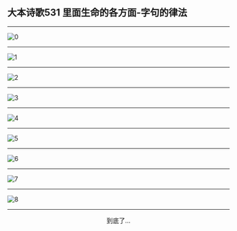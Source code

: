 
## 大本诗歌531 里面生命的各方面-字句的律法
        
<div id="aplayer0"></div>

---

<img alt="0" data-original="/data/d0531/0.png">

---

<img alt="1" data-original="/data/d0531/1.png">

---

<img alt="2" data-original="/data/d0531/2.png">

---

<img alt="3" data-original="/data/d0531/3.png">

---

<img alt="4" data-original="/data/d0531/4.png">

---

<img alt="5" data-original="/data/d0531/5.png">

---

<img alt="6" data-original="/data/d0531/6.png">

---

<img alt="7" data-original="/data/d0531/7.png">

---

<img alt="8" data-original="/data/d0531/8.png">

---

<p style="text-align: center">到底了...</p>

<script src="/js/dist-view.js"></script>

<script>
MAIN.id = 'd0531';
        
const ap0 = new APlayer({
    container: document.getElementById('aplayer0'),
    volume: 1,
    loop: 'none',
    preload: 'none',
    audio: [{
        name: '大本诗歌531.mp3',
        artist: '大本诗歌',
        url: 'https://res.wx.qq.com/voice/getvoice?mediaid=MzI0NTk3MDM5M18yMjQ3NDk0MTg1',
        cover: '/favicon'
    }]
});
</script>
